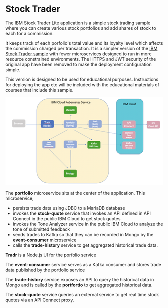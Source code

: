 # Stock Trader

The IBM Stock Trader Lite application is a simple stock trading sample where you can create various stock portfolios and add shares of stock to each for a commission.

It keeps track of each porfolio's total value and its loyalty level which affects the commission charged per transaction. It is a simpler version  of the [IBM Stock Trader sample](https://github.com/IBMStockTrader/stocktrader) with fewer microservices designed to run in more resource constrained environments. The HTTPS and JWT security  of the original app have been removed to make  the  deployment configuration simple.

This version is designed to be used for educational purposes. Instructions for deploying the app etc will be included with the educational materials of courses that include this sample.


![Architectural Diagram](microservices-architecture.png)

The **portfolio** microservice sits at the center of the application. This microservice;
* persists trade data  using JDBC to a MariaDB database
* invokes the **stock-quote** service that invokes an API defined in API Connect in the public IBM Cloud to get stock quotes
* invokes the Tone Analyzer service in the public IBM Cloud to analyze the tone of submitted feedback
* sends trades to Kafka so that they can be recorded in Mongo by the **event-consumer** microservice
* calls the **trade-history** service to get aggregated historical trade  data.

**Tradr** is a Node.js UI for the porfolio service

The **event-consumer** service serves as a Kafka consumer and stores trade data published by the portfolio service

The **trade-history** service exposes an API to query the historical data in Mongo and is  called by the **portfortio** to get aggregated historical data.

The **stock-quote** service queries an external service to get real time stock quotes via an API Connect proxy.
